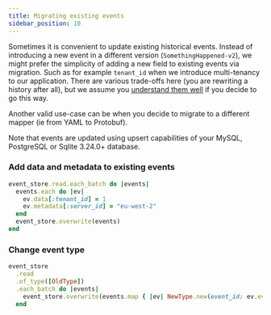 ```yaml
---
title: Migrating existing events
sidebar_position: 10
---
```


Sometimes it is convenient to update existing historical events. Instead of introducing a new event in a different version (`SomethingHappened-v2`), we might prefer the simplicity of adding a new field to existing events via migration. Such as for example `tenant_id` when we introduce multi-tenancy to our application. There are various trade-offs here (you are rewriting a history after all), but we assume you [understand them well](https://leanpub.com/esversioning/read#leanpub-auto-immutability) if you decide to go this way.

Another valid use-case can be when you decide to migrate to a different mapper (ie from YAML to Protobuf).

Note that events are updated using upsert capabilities of your MySQL, PostgreSQL or Sqlite 3.24.0+ database.

### Add data and metadata to existing events

```ruby
event_store.read.each_batch do |events|
  events.each do |ev|
    ev.data[:tenant_id] = 1
    ev.metadata[:server_id] = "eu-west-2"
  end
  event_store.overwrite(events)
end
```

### Change event type

```ruby
event_store
  .read
  .of_type([OldType])
  .each_batch do |events|
    event_store.overwrite(events.map { |ev| NewType.new(event_id: ev.event_id, data: ev.data, metadata: ev.metadata) })
  end
```
